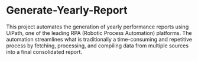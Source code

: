# Generate-Yearly-Report
This project automates the generation of yearly performance reports using UiPath, one of the leading RPA (Robotic Process Automation) platforms. The automation streamlines what is traditionally a time-consuming and repetitive process by fetching, processing, and compiling data from multiple sources into a final consolidated report.
